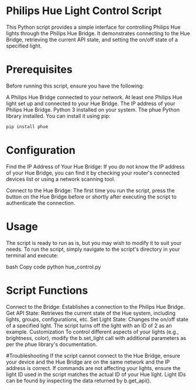 # Philips Hue Light Control Script
This Python script provides a simple interface for controlling Philips Hue lights through the Philips Hue Bridge. It demonstrates connecting to the Hue Bridge, retrieving the current API state, and setting the on/off state of a specified light.

# Prerequisites
Before running this script, ensure you have the following:

A Philips Hue Bridge connected to your network.
At least one Philips Hue light set up and connected to your Hue Bridge.
The IP address of your Philips Hue Bridge.
Python 3 installed on your system.
The phue Python library installed. You can install it using pip:
```bash
pip install phue
```

# Configuration
Find the IP Address of Your Hue Bridge: If you do not know the IP address of your Hue Bridge, you can find it by checking your router's connected devices list or using a network scanning tool.

Connect to the Hue Bridge: The first time you run the script, press the button on the Hue Bridge before or shortly after executing the script to authenticate the connection.

# Usage
The script is ready to run as is, but you may wish to modify it to suit your needs. To run the script, simply navigate to the script's directory in your terminal and execute:

bash
Copy code
python hue_control.py

# Script Functions
Connect to the Bridge: Establishes a connection to the Philips Hue Bridge.
Get API State: Retrieves the current state of the Hue system, including lights, groups, configurations, etc.
Set Light State: Changes the on/off state of a specified light. The script turns off the light with an ID of 2 as an example.
Customization
To control different aspects of your lights (e.g., brightness, color), modify the b.set_light call with additional parameters as per the phue library's documentation.

#Troubleshooting
If the script cannot connect to the Hue Bridge, ensure your device and the Hue Bridge are on the same network and the IP address is correct.
If commands are not affecting your lights, ensure the light ID used in the script matches the actual ID of your Hue light. Light IDs can be found by inspecting the data returned by b.get_api().
